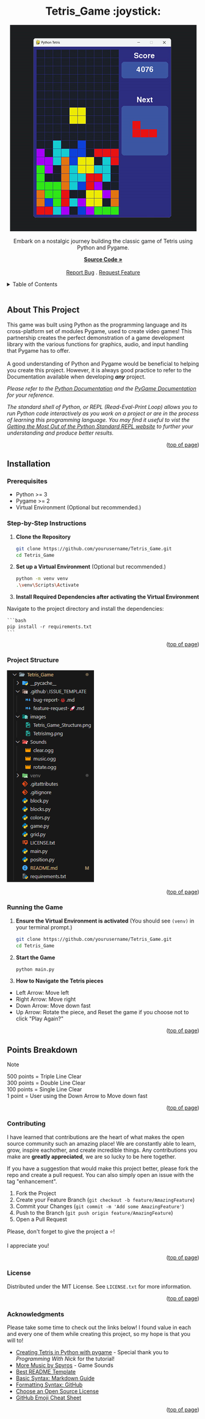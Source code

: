 <a id="readme-top"></a>

<h1 align='center'>Tetris_Game :joystick:</h1> 

<div align='center'>

<img src='/images/TetrisImg.png' alt='Picture of the classic Tetris game as your starting to build with the grid you are playing on to the left, with coloured blocks lining the bottom, and showing your score on the top right side with the next piece coming directly below that.'>

<p align='center'>Embark on a nostalgic journey building the classic game of Tetris using Python and Pygame. <br/>

<a href='https://github.com/AmberForrester/Tetris_Game'><strong>Source Code »</strong></a>
<br />
<br />
<a href='https://github.com/AmberForrester/Tetris_Game/issues/new?assignees=&labels=bug&projects=&template=bug-report-%F0%9F%90%9E.md'>Report Bug</a>
.
<a href='https://github.com/AmberForrester/Tetris_Game/issues/new?assignees=&labels=enhancement&projects=&template=feature-request-%F0%9F%9A%80.md'>Request Feature</a>
</p>
</div>

<details>
  <summary>Table of Contents</summary>
  <ol>
    <li><a href="#about-this-project">About This Project</a></li>
    <li><a href="#installation">Installation</a></li>
    <li><a href="#project-structure">Project Structure</a></li>
    <li><a href="#running-the-game">Running The Game</a></li>
    <li><a href="#points-breakdown">Points Breakdown</a></li>
    <li><a href="#contributing">Contributing</a></li>
    <li><a href="#license">License</a></li>
    <li><a href="#acknowledgments">Acknowledgments</a></li>
  </ol>
</details>
<br />



## About This Project
This game was built using Python as the programming language and its cross-platform set of modules Pygame, used to create video games! This partnership creates the perfect demonstration of a game development library with the various functions for graphics, audio, and input handling that Pygame has to offer. 
<br />
<br />
A good understanding of Python and Pygame would be beneficial to helping you create this project. However, it is always good practice to refer to the Documentation available when developing ***any*** project. 

_Please refer to the [Python Documentation](https://docs.python.org/3/) and the [PyGame Documentation](https://www.pygame.org/docs/) for your reference._

_The standard shell of Python, or REPL (Read-Eval-Print Loop) allows you to run Python code interactively as you work on a project or are in the process of learning this programming language. You may find it useful to vist the [Getting the Most Out of the Python Standard REPL website](https://realpython.com/python-repl/) to further your understanding and produce better results._

<p align="right">(<a href="#readme-top">top of page</a>)</p>



## Installation

### Prerequisites
- Python >= 3
- Pygame >= 2
- Virtual Environment (Optional but recommended.)



### Step-by-Step Instructions

1. **Clone the Repository**
   ```bash
   git clone https://github.com/yourusername/Tetris_Game.git
   cd Tetris_Game
   ```

2. **Set up a Virtual Environment** (Optional but recommended.)
    ```bash
    python -m venv venv
    .\venv\Scripts\Activate
    ```

3. **Install Required Dependencies after activating the Virtual Environment** 

Navigate to the project directory and install the dependencies:

    ```bash
    pip install -r requirements.txt
    ```

<p align="right">(<a href="#readme-top">top of page</a>)</p>



### Project Structure

![Project Structure](/images/Tetris_Game_Structure.png)

<p align="right">(<a href="#readme-top">top of page</a>)</p>



### Running the Game

1. **Ensure the Virtual Environment is activated** (You should see `(venv)` in your terminal prompt.)
   ```bash
   git clone https://github.com/yourusername/Tetris_Game.git
   cd Tetris_Game
   ```

2. **Start the Game**
   ```bash
   python main.py
   ```

3. **How to Navigate the Tetris pieces**
  - Left Arrow: Move left
  - Right Arrow: Move right
  - Down Arrow: Move down fast
  - Up Arrow: Rotate the piece, and Reset the game if you choose not to click "Play Again?"

<p align="right">(<a href="#readme-top">top of page</a>)</p>



## Points Breakdown
> [!Note] 
> 500 points = Triple Line Clear <br>
> 300 points = Double Line Clear <br>
> 100 points = Single Line Clear <br>
> 1 point = User using the Down Arrow to Move down fast

<p align="right">(<a href="#readme-top">top of page</a>)</p>



### Contributing

I have learned that contributions are the heart of what makes the open source community such an amazing place! We are constantly able to learn, grow, inspire eachother, and create incredible things. Any contributions you make are **greatly appreciated**, we are so lucky to be here together.

If you have a suggestion that would make this project better, please fork the repo and create a pull request. You can also simply open an issue with the tag "enhancement".

1. Fork the Project
2. Create your Feature Branch (`git checkout -b feature/AmazingFeature`)
3. Commit your Changes (`git commit -m 'Add some AmazingFeature'`)
4. Push to the Branch (`git push origin feature/AmazingFeature`)
5. Open a Pull Request

Please, don't forget to give the project a :star:! 

I appreciate you!

<p align="right">(<a href="#readme-top">top of page</a>)</p>



### License

Distributed under the MIT License. See `LICENSE.txt` for more information.

<p align="right">(<a href="#readme-top">top of page</a>)</p>



### Acknowledgments

Please take some time to check out the links below! I found value in each and every one of them while creating this project, so my hope is that you will to!

* [Creating Tetris in Python with pygame](https://youtu.be/nF_crEtmpBo?si=SvdgSXpcOYEvCOl0) - Special thank you to _Programming With Nick_ for the tutorial!
* [More Music by Spyros](https://assetstore.unity.com/) - Game Sounds 
* [Best README Template](https://github.com/othneildrew/Best-README-Template)
* [Basic Syntax: Markdown Guide](https://www.markdownguide.org/basic-syntax/#reference-style-links)
* [Formatting Syntax: GitHub](https://docs.github.com/en/get-started/writing-on-github/getting-started-with-writing-and-formatting-on-github/basic-writing-and-formatting-syntax)
* [Choose an Open Source License](https://choosealicense.com)
* [GitHub Emoji Cheat Sheet](https://github.com/ikatyang/emoji-cheat-sheet/blob/master/README.md#animal-bug)

<p align="right">(<a href="#readme-top">top of page</a>)</p>
